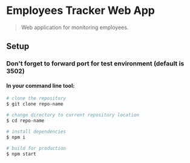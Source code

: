 # Employees Tracker Web App

> Web application for monitoring employees.

## Setup
### Don't forget to forward port for test environment (default is 3502)
#### In your command line tool:

``` bash
# clone the repository
$ git clone repo-name

# change directory to current repository location
$ cd repo-name

# install dependencies
$ npm i

# build for production
$ npm start
```